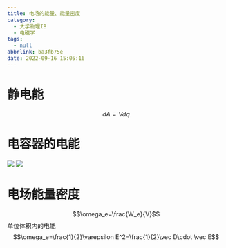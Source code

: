 ```yaml
---
title: 电场的能量、能量密度
category:
  - 大学物理IB
  - 电磁学
tags:
  - null
abbrlink: ba3fb75e
date: 2022-09-16 15:05:16
---
```

# 静电能
$$dA=Vdq$$
# 电容器的电能
![](https://s2.loli.net/2022/09/16/qdJNoPY6n29Qa5L.png)
![](https://s2.loli.net/2022/09/16/meMpbfUyqg2Nuow.png)
# 电场能量密度
$$\omega_e=\frac{W_e}{V}$$
单位体积内的电能
$$\omega_e=\frac{1}{2}\varepsilon E^2=\frac{1}{2}\vec D\cdot \vec E$$
